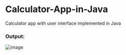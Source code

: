 # Calculator-App-in-Java
Calculator app with user interface implemented in Java

### Output: 
![image](https://user-images.githubusercontent.com/87671757/201465273-e6ca0c31-92b8-47f9-b513-b039ddbecc4c.png)
